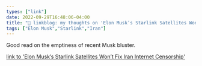 ```yaml
---
types: ["link"]
date: 2022-09-29T16:48:06-04:00
title: "🔗 linkblog: my thoughts on 'Elon Musk’s Starlink Satellites Won’t Fix Iran Internet Censorship'"
tags: ["Elon Musk","Starlink","Iran"]
---
```

Good read on the emptiness of recent Musk bluster.
 

[link to 'Elon Musk’s Starlink Satellites Won’t Fix Iran Internet Censorship'](https://theintercept.com/2022/09/27/elon-musk-iran-protest-starlink-internet/)
